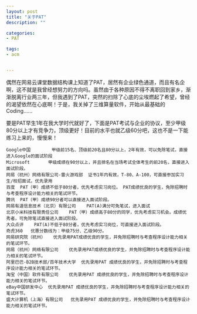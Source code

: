 ```yaml
---
layout: post
title: "关于PAT"
description: ""

categories:
- PAT

tags:
- acm


---
```


偶然在网易云课堂数据结构课上知道了PAT，居然有企业绿色通道，而且有名企啊，这不就是我曾经想努力的方向吗。虽然由于各种原因不得不离职回到家乡，渐渐脱离行业两三年，但我遇到了PAT，突然的扫除了心底的尘埃燃起了希望，曾经的渴望依然在心底啊！于是，我关掉了三维算量软件，开始从最基础的Coding......

要是PAT早生1年在我大学时代就好了，下面是PAT考试与企业的协议，至少甲级80分以上才有竞争力，顶级更好！目前的水平也就乙级60分吧，这也不是一下能练习上来的，慢慢来！

	Google中国		甲级前15名、顶级前20名且80分以上，2年有效，可以免除笔试，直接进入Google的面试阶段
	Microsoft		甲级成绩在90分以上，并且排名在当场考试全体考生的前20名，直接进入面试阶段。
	网易（杭州）网络有限公司-雷火游戏部	证书1年内有效，T-80、A-100，可直接参加实习生/校招面试，优先录用
	百度	PAT（甲）成绩不低于80分者，优先考虑实习岗位。 PAT成绩优良的学生，免除招聘时与考查程序设计能力相关的笔试环节。
	腾讯	PAT（甲）成绩90分者可以直接进入面试阶段。
	网易有道信息技术（北京）有限公司	PAT(A)满分可免笔试，进入面试
	北京小米科技有限责任公司	PAT（甲）成绩高于80分的同学，优先考虑实习机会。成绩优秀者，可免除笔试直接进入面试阶段。
	大众点评	PAT(A)不低于80分者，优先考虑实习岗位，可直接进入面试阶段。
	奇虎360	优惠分数线为：甲级75分、乙级90分。
	网易研究院（杭州）	优先录用PAT成绩优良的学生，并免除招聘时与考查程序设计能力相关的笔试环节。
	网易（杭州）网络有限公司	优先录用PAT成绩优良的学生，并免除招聘时与考查程序设计能力相关的笔试环节。
	阿里巴巴-B2B技术部/百年技术大学	优先录用PAT 成绩优良的学生，并免除招聘时与考查程序设计能力相关的笔试环节。
	淘宝（中国）软件有限公司	优先录用PAT 成绩优良的学生，并免除招聘时与考查程序设计能力相关的笔试环节。
	eBay中国研发中心	优先录用PAT 成绩优良的学生，并免除招聘时与考查程序设计能力相关的笔试环节。
	盛大计算机（上海）有限公司	优先录用PAT 成绩优良的学生，并免除招聘时与考查程序设计能力相关的笔试环节。


